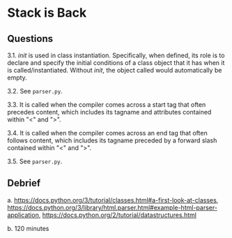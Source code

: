 # Stack is Back

## Questions

3.1. _init_ is used in class instantiation. Specifically, when defined, its role is to declare and specify the initial conditions of
a class object that it has when it is called/instantiated. Without _init_, the object called would automatically be empty.

3.2. See `parser.py`.

3.3. It is called when the compiler comes across a start tag that often precedes content, which includes its tagname and attributes contained within "<" and ">".

3.4. It is called when the compiler comes across an end tag that often follows content, which includes its tagname preceded by a forward slash contained within
"<" and ">".

3.5. See `parser.py`.

## Debrief

a. https://docs.python.org/3/tutorial/classes.html#a-first-look-at-classes, https://docs.python.org/3/library/html.parser.html#example-html-parser-application,
https://docs.python.org/2/tutorial/datastructures.html

b. 120 minutes
